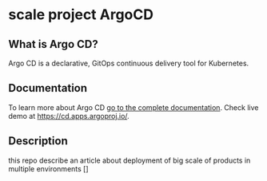 # scale project ArgoCD
## What is Argo CD?

Argo CD is a declarative, GitOps continuous delivery tool for Kubernetes.

## Documentation

To learn more about Argo CD [go to the complete documentation](https://argoproj.github.io/argo-cd/).
Check live demo at https://cd.apps.argoproj.io/.

## Description

this repo describe an article about deployment of big scale of products in multiple environments []
